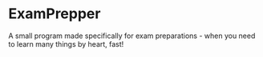 ExamPrepper
===========

A small program made specifically for exam preparations - when you need to learn many things by heart, fast!
